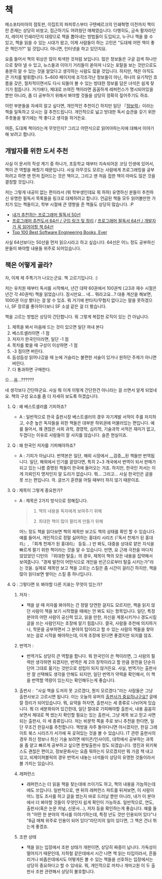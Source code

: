 # 책

메소포타미아의 점토판, 이집트의 파피루스부터 구텐베르크의 인쇄혁명 이전까지 책이란 존재는 상당히 비쌌고, 접근하기도 어려웠던 매체였습니다. 다행히도, 금속 활자라던지, 레이저 인쇄라던지 대량으로 책을 뽑아내는 방법들이 도입되고, 누구나 책을 쓸 수 있고, 책을 읽을 수 있는 시대가 왔고, 이제 사람들이 하는 고민은 "도대체 어떤 책이 좋은 책인가?" 일 것입니다. 아니면, 인터넷을 하고 있던지요.

요즘 들어서 책의 위상은 많이 퇴색한 것처럼 보입니다. 많은 정보들은 구글 검색 하나만으로 찾아 낼 수 있고, 뉴스들과 이야기 거리들이 쏟아져 나오는 포탈을 보는 것만으로도 충분히 알 수 있는 것을 알았다고 생각하는 사람도 많을 것입니다. 하지만, 책은 아직도 큰 가치를 발휘합니다. 5~600 페이지에 조각조각난 정보들이 아닌, 하나의 유기적인 흐름을 갖은, 절차적이면서도 다시 되돌아 볼 수 있는 방대한 정보를 담은 녀석은 쉽게 찾기가 힘듭니다. 거기에다, 제대로 쓰여진 책이라면 꼼꼼하게 레퍼런스가 명시되어있을 뿐만 아니라, 좀 더 공부하기 위해서 봐야할 것들을 상당히 정확히 짚어주기도 하죠.

이런 부분들을 자세히 알고 싶다면, 개인적인 추천이긴 하지만 일단 『[정보력](http://www.yes24.com/24/goods/1396091)』이라는 책을 일독하고 오시는 걸 추천드립니다. 개인적으로 넓고 방대한 독서 습관을 갖기 위한 주춧돌을 쌓기에는 딱 좋다고 생각을 하거든요.

여튼, 도대체 책이라는게 무엇인지? 그리고 어떤식으로 읽어야하는지에 대해서 이야기 해 보려고 합니다.

## 개발자를 위한 도서 추천

사실 이 문서의 작성 계기 중 하나가, 초등학교 때부터 지속되어온 코딩 인생에 있어서, 책이 큰 역할을 해줬기 때문입니다. 사실 아무것도 모르는 사람에게 프로그래밍을 공부하려고 하면 맨 먼저 집어드는 것은 책이고, 그리고 맨 처음 접한 책이 아마도 많은 것을 결정할 것입니다.

저는 그렇게 내공이 없는 편이라서 (뭐 학부생인데요 뭐 하하) 유명하신 분들이 추천하신 유명한 필독서 목록들을 링크로 대체하려고 합니다. 언급된 책들 모두 읽어볼만한 가치가 있는 책들이고, 학부 시절에 큰 영향을 준 책들도 상당히 많습니다. :P

- [내가 추천하는 프로그래머 필독서 50선](http://www.sangkon.com/2016/02/10/good_books_for_dev/)
- [프로그래머 추천도서 64선 / 구입 링크 및 정리](http://iostream.tistory.com/64) / [프로그래머 필독서 64선 / 개발자가 꼭 읽어야할 책 64선](http://blog.naver.com/wikiware/100042152479)
- [Top 100 Best Software Engineering Books, Ever](http://noop.nl/2008/06/top-100-best-software-engineering-books-ever.html)

사실 64선보다는 50선을 먼저 읽으시라고 하고 싶습니다. 64선은 어느 정도 공부하신 분들이 봐야할 내용들 위주로 되어있습니다.



## 책은 어떻게 골라?

자, 이제 제 주특기가 나오는군요. 책 고르기입니다. :)

저는 유치원 때부터 독서를 시작해서, 년간 대략 60권에서 100권씩 (고3과 재수 시절은 년간 각 40권씩) 책을 읽었습니다. 잠시만요… 네… 뭐라고요…? 대충 계산을 해보면, 1000권 이상 봤다는 걸 알 수 있죠. 뭐 거기에 판타지/무협지 없다고는 말을 못하겠으나, SF 장르를 좋아하다보니 SF 소설 같은 걸 더 봤습니다.

책을 고르는 방법은 상당히 간단합니다. 뭐 그렇게 복잡한 로직이 있는 건 아닙니다.

1. 제목을 봐서 마음에 드는 것이 있으면 일단 꺼내 본다
2. 베스트셀러이면 -1 점
3. 저자가 한국인이라면, 일단 -1 점
4. 목차를 봤을 때 구성이 이상하면 -1 점
5. -3 점이면 버린다.
6. 듬성듬성 읽어나갔을 때 눈에 거슬리는 불편한 서술이 있거나 원하던 주제가 아니면 버린다.
7. 다 통과하면 구매한다.

으….음…??????

네 생각보다 간단하군요. 사실 뭐 이게 이렇게 간단한건 아니라는 걸 쓰면서 알게 되었네요. 책의 구성 요소를 좀 더 자세히 보도록 하겠습니다.

1. Q : 왜 베스트셀러를 기피하죠?

   - A : 일반적으로 한국 출판시장 베스트셀러의 경우 자기계발 서적이 주를 차지하고, 수준 높은 독자들을 위한 책들은 대부분 하위권에 머물러있는 편입니다. 예를 들어서, 꽤 괜찮은 사회 과학, 경영학, 심리학, 기술과학 서적은 재미가 없고, 두껍다는 이유로 사람들이 잘 사지를 않습니다. 슬픈 현실이죠.

2. Q : 왜 한국인 저자를 기피해야하죠?

   - A : 기피가 아닙니다. 번역본은 일단, 해외 시장에서 __검증__된 책들만 번역됩니다. 일단, 해외에서 인기를 끌었다면, 특히 2~3 개국에서 번역이 되서 판매가 되고 있는 나름 증명된 책들이 한국에 들어오는 거죠. 하지만, 한국인 저서는 이게 지뢰인지 명저인지 알 도리가 없습니다. 뭐… 그리고… 사실 한국인은 글을 못 쓰는 편입니다. 끅. 글쓰기 훈련을 어릴 때부터 하지 않기 때문이죠.

3. Q : 제목이 그렇게 중요한가?

   - A : 제목은 2가지 방식으로 정해집니다.

     > 1. 책의 내용을 독자에게 보여주기 위해
     >
     >
     > 2. 최대한 책이 많이 팔리게 만들기 위해

     어느 정도 책을 읽다보면 책의 제목만 보고도 책의 상태를 확인 할 수 있습니다. 예를 들어서, 개인적으로 정말 싫어하는 홍대리 시리즈 (『독서 천재가 된 홍대리』, 『회계 천재가 된 홍대리』 등등…) 만 봐도, 대중을 상대로 얕은 지식을 빠르게 팔기 위한 책이라는 것을 알 수 있습니다. 반면, 요 근래 극찬을 마다치 않았었던 디턴의 『위대한 탈출』의 경우, 제목이 책의 모든 내용을 집약해서 보여줍니다. "경제 발전이 어떤식으로 개인을 빈곤으로부터 탈출 시키는가"라는 것을. 실제로 제목만 보고 책을 고르는 스킬은 좀 시간이 걸리긴 하지만, 책을 많이 읽다보면 쌓이는 스킬 중 하나입니다.

4. Q : 그렇다면 또 봐야할 다른 지표는 무엇이 있는가?
   1. 저자 :
      - 책을 살 때 저자를 봐야하는 건 정말 당연한 걸지도 모르지만, 책을 읽지 않던 사람이 책을 보기 시작했을 때에는 안 봐도 되는 항목입니다. 일단, 특정 분야의 어떤 사람이 공신력 있고, 읽을 만한, 자신을 계몽시키거나 경도시킬 글을 쓰는 사람인지는 초장에 알기 힘듭니다. 결국, 사람들 추천에 의지하거나, 학문을 공부하면서 그 분야의 탑이라고 할 수 있는 사람의 책들을 찾아보는 걸로 시작을 해야하는데, 이게 초장에 된다면 좋겠지만 되지를 않죠.
   2. 번역가 :
      - 번역가도 상당히 큰 역할을 합니다. 뭐 한국인이 쓴 책이라면, 그 사람의 필력만 생각하면 되겠지만, 번역은 제 2의 창작이라고 할 만큼 원전을 단순히 단어 그대로 옮기는 것만으로 성립이 되지 않거든요. 사실, 번역가는 출판사만 잘 선택해도 생각을 안해도 되지만, 일단 번역가 약력을 확인해서, 이 책을 번역할 역량이 있는지는 확인해두는게 좋습니다.
   3. 출판사 :
      ​
      "사실 책을 도저히 못 고르겠다, 뭔지 모르겠다."라는 사람들은 그냥 출판사보고 고르시면 됩니다. 이는 오늘의 유머의 [출판사가 중요하냐구요?](http://www.todayhumor.co.kr/board/view.php?table=readers&no=10266) 글에 잘 정리가 되어있습니다. 뭐, 요약을 하자면, 출판사는 세 종류로 나뉘어져 있습니다. 뭐 더 세분화되어 있긴한데, 일단 절대로 기피해야할 출판사, 내용 꼼꼼히 보면서 제대로 책 썼는지 확인할 필요는 있는 출판사, 그냥 제목 보고 믿고 사면 되는 출판사, 이 세 종류입니다.
      저는 비문학 쪽을 주로 보니 추천을 한다면, 일단 무조건 한길사를 추천합니다. 책방을 자주 돌아다니면 아시겠지만, 한길 그레이트 북스 시리즈가 서가에 꼭 곶혀있는 것을 볼 수 있습니다. IT 관련 출판사의 경우 최신 정보나 최신 기술 보려면 에이콘/인사이트, 대학에서 공부하는 과목을 좀 얕고 빠르게 공부하고 싶으면 한빛출판사 정도 되겠습니다. 영진과 위키북스도 괜찮은 편이고, 정보문화사는 요즘 뭐하는지 모르겠지만 뭐 가끔 책 내고 있고, 비제이퍼블릭의 경우 번역서 내놓는 녀석들이 상당히 유명한 것들이라서 볼 가치는 있습니다.

   4. 레퍼런스
      - 레퍼런스는 더 읽을 책을 찾는데에 쓰이기도 하고, 책의 내용을 가늠하는데에도 쓰입니다. 일반적으로, 맨 뒤의 레퍼런스 파트를 뒤져보면, 이 사람이 어느 정도 조사를 하고 글을 썼는지 바로 드러날 뿐만 아니라, 내가 이 분야에서 더 봐야할 것들이 무엇인지 쉽게 확인이 가능하죠. 일반적으로, 연도, 출판사(혹은 논문 저널, 신문사…), 저자 등을 확인하는게 좋습니다. 예를 들어 "어떤 한 분야의 역사를 이야기하는데, 특정 년도 것만 인용되어 있다"나 "B급 매체 위주로 인용이 되어 있다"라던지의 일이 있다면, 그 책은 건너 뛰는게 좋겠죠.
   5. 조판 상태
      - 책을 읽는 입장에서 조판 상태가 개판이면, 상당히 짜증이 납니다. 가독성이 떨어지기 때문인데, 지하철 같은데에서 시간 나면 책 읽는 타입이라서, 흔들리거나 비좁은데에서도 어떻게든 볼 수 있는 책들을 선호하는 입장에서는 상당히 중요하다고 할 수 있네요. 뭐, 개인적으로 까치나 개마고원 이 두 출판사 조판 관련해서 상당히 불호합니다.